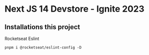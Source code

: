 # Next JS 14 Devstore - Ignite 2023

## Installations this project

Rocketseat Eslint
```
pnpm i @rocketseat/eslint-config -D
```